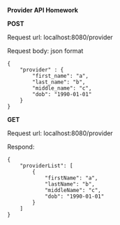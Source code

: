 **Provider API Homework**

**POST**

Request url: localhost:8080/provider

Request body: json format
```
{
    "provider" : {
        "first_name": "a",
        "last_name": "b",
        "middle_name": "c",
        "dob": "1990-01-01"
    }
}
```


**GET**

Request url: localhost:8080/provider 

Respond:
```
{
    "providerList": [
        {
            "firstName": "a",
            "lastName": "b",
            "middleName": "c",
            "dob": "1990-01-01"
        }
    ]
}
```



